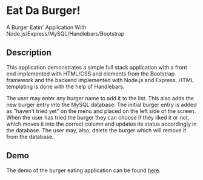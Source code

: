 # Eat Da Burger!

A Burger Eatin' Application With Node.js/Express/MySQL/Handlebars/Bootstrap

## Description
This application demonstrates a simple full stack application with a front end implemented with HTML/CSS and elements from the Bootstrap framework and the backend implemented with Node.js and Express. HTML templating is done with the help of Handlebars.

The user may enter any burger name to add it to the list. This also adds the new burger entry into the MySQL database. The initial burger entry is added as "haven't tried yet" on the menu and placed on the left side of the screen. When the user has tried the burger they can choose if they liked it or not, which moves it into the correct column and updates its status accordingly in the database.  The user may, also, delete the burger which will remove it from the database.

## Demo
The demo of the burger eating application can be found [here](https://quiet-brook-50683.herokuapp.com/).
